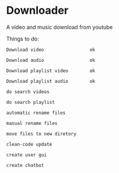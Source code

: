 # Downloader
A video and music download from youtube
  
Things to do:

    Download video                 ok

    Download audio                 ok

    Download playlist video        ok

    Download playlist audio        ok

    do search videos

    do search playlist

    automatic rename files

    manual rename files

    move files to new diretory

    clean-code update

    create user gui

    create chatbot

